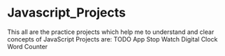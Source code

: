 # Javascript_Projects
This all are the practice projects which help me to understand and clear concepts of JavaScript
Projects are:
TODO App
Stop Watch
Digital Clock
Word Counter
